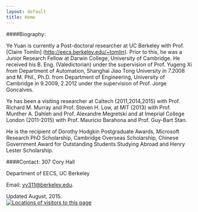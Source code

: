 ```yaml
---
layout: default
title: Home
---
```


####Biography:

Ye Yuan is currently a Post-doctoral researcher at UC Berkeley with Prof. [Claire Tomlin] (http://eecs.berkeley.edu/~tomlin). Prior to this, he was a Junior Research Fellow at Darwin College, University of Cambridge. He received his B. Eng. (Valedictorian) under the supervision of Prof. Yugeng Xi from Department of Automation, Shanghai Jiao Tong University in 7.2008 and M. Phil., Ph.D. from Department of Engineering, University of Cambridge in 9.2009, 2.2012 under the supervision of Prof. Jorge Goncalves. 

Ye has been a visiting researcher at Caltech (2011,2014,2015) with Prof. Richard M. Murray and Prof. Steven H. Low, at MIT (2013) with Prof. Munther A. Dahleh and Prof. Alexandre Megretski and at Imeprial College London (2011-2015) with Prof. Mauricio Barahona and Prof. Guy-Bart Stan. 

He is the recipient of Dorothy Hodgkin Postgraduate Awards, Microsoft Research PhD Scholarship, Cambridge Overseas Scholarship, Chinese Government Award for Outstanding Students Studying Abroad and Henry Lester Scholarship.



####Contact:
307 Cory Hall 

Department of EECS, UC Berkeley 

Email: yy311@berkeley.edu.

<span class="footercued">
Updated August, 2015.<br />
<span>
<script> 
          window.jstiming.load.tick('render');
        </script> 
        <a href="http://www3.clustrmaps.com/counter/maps.php?url=http://www-control.eng.cam.ac.uk/~yy311/" id="clustrMapsLink"><img src="http://www3.clustrmaps.com/counter/index2.php?url=http://www-control.eng.cam.ac.uk/~yy311/" style="border:0px;" alt="Locations of visitors to this page" title="Locations of visitors to this page" id="clustrMapsImg" onerror="this.onerror=null; this.src='http://www2.clustrmaps.com/images/clustrmaps-back-soon.jpg'; document.getElementById('clustrMapsLink').href='http://www2.clustrmaps.com';" />
</a>
